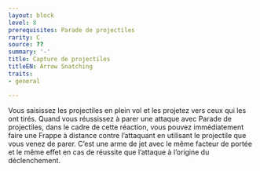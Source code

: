 ```yaml
---
layout: block
level: 8
prerequisites: Parade de projectiles
rarity: C
source: ??
summary: '-'
title: Capture de projectiles
titleEN: Arrow Snatching
traits:
- general

---
```


<p>Vous saisissez les projectiles en plein vol et les projetez vers ceux qui les ont tirés. Quand vous réussissez à parer une attaque avec Parade de projectiles, dans le cadre de cette réaction, vous pouvez immédiatement faire une Frappe à distance contre l’attaquant en utilisant le projectile que vous venez de parer. C’est une arme de jet avec le même facteur de portée et le même effet en cas de réussite que l’attaque à l’origine du déclenchement.</p>